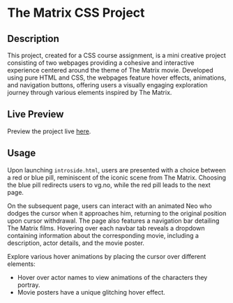 # The Matrix CSS Project

## Description
This project, created for a CSS course assignment, is a mini creative project consisting of two webpages providing a cohesive and interactive experience centered around the theme of The Matrix movie. Developed using pure HTML and CSS, the webpages feature hover effects, animations, and navigation buttons, offering users a visually engaging exploration journey through various elements inspired by The Matrix.

## Live Preview
Preview the project live [here](https://augustelvevold.github.io/2021.10.07-school-css-submission/introside.html).

## Usage
Upon launching `introside.html`, users are presented with a choice between a red or blue pill, reminiscent of the iconic scene from The Matrix. Choosing the blue pill redirects users to vg.no, while the red pill leads to the next page. 

On the subsequent page, users can interact with an animated Neo who dodges the cursor when it approaches him, returning to the original position upon cursor withdrawal. The page also features a navigation bar detailing The Matrix films. Hovering over each navbar tab reveals a dropdown containing information about the corresponding movie, including a description, actor details, and the movie poster. 

Explore various hover animations by placing the cursor over different elements:
- Hover over actor names to view animations of the characters they portray.
- Movie posters have a unique glitching hover effect.
